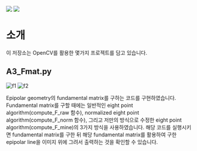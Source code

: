 <img src="https://img.shields.io/badge/Python-3776AB?style=flat&logo=Python&logoColor=white"/> <img src="https://img.shields.io/badge/OpenCV-5C3EE8?style=flat&logo=OpenCV&logoColor=white"/>
# 소개
이 저장소는 OpenCV를 활용한 몇가지 프로젝트를 담고 있습니다.

## A3_Fmat.py
![f1](https://github.com/Rim-SeungJae/Computer-Vision-fundamental-matrix/assets/50349104/54445247-d8c9-42de-9a18-9b399bd34d95)
![f2](https://github.com/Rim-SeungJae/Computer-Vision-fundamental-matrix/assets/50349104/80f2f946-94e4-46b3-829a-df5822a83d87)

Epipolar geometry의 fundamental matrix를 구하는 코드를 구현하였습니다.
Fundamental matrix를 구할 때에는 일반적인 eight point algorithm(compute_F_raw 함수), normalized eight point algorithm(compute_F_norm 함수), 그리고 저만의 방식으로 수정한 eight point algorithm(compute_F_mine)의 3가지 방식을 사용하였습니다.
해당 코드를 실행시키면 fundamental matrix를 구한 뒤 해당 fundamental matrix를 활용하여 구한 epipolar line을 이미지 위에 그려서 출력하는 것을 확인할 수 있습니다.

